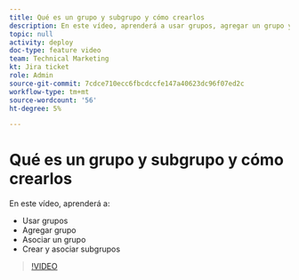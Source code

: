 ```yaml
---
title: Qué es un grupo y subgrupo y cómo crearlos
description: En este vídeo, aprenderá a usar grupos, agregar un grupo y crear subgrupos.
topic: null
activity: deploy
doc-type: feature video
team: Technical Marketing
kt: Jira ticket
role: Admin
source-git-commit: 7cdce710ecc6fbcdccfe147a40623dc96f07ed2c
workflow-type: tm+mt
source-wordcount: '56'
ht-degree: 5%

---
```


# Qué es un grupo y subgrupo y cómo crearlos

En este vídeo, aprenderá a:

* Usar grupos
* Agregar grupo
* Asociar un grupo
* Crear y asociar subgrupos

>[!VIDEO](https://video.tv.adobe.com/v/335070/?quality=12)
